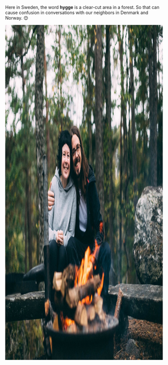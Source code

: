 ---
---

Here in Sweden, the word **hygge** is a clear-cut area in a forest. So that can cause confusion in conversations with our neighbors in Denmark and Norway. 😊

<img src="/images/hygge.jpg" alt="A smiling couple in a forest. Resting on a log close to a campfire." width="1600" height="1066" />
